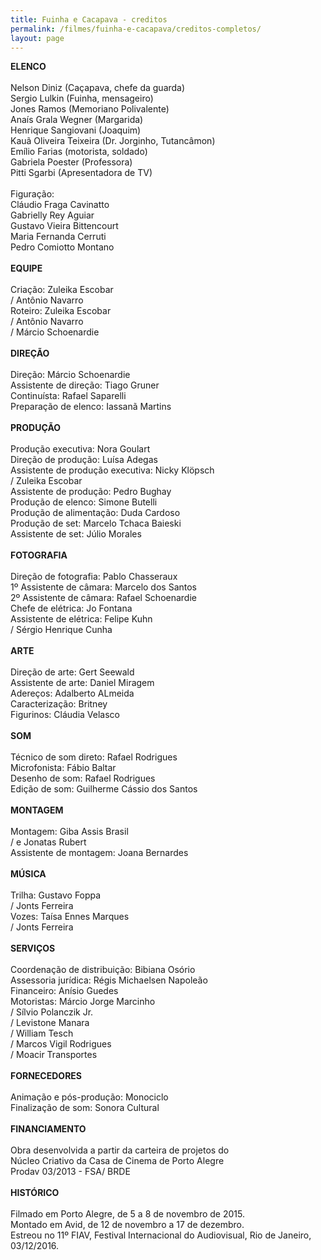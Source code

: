 ```yaml
---
title: Fuinha e Cacapava - creditos
permalink: /filmes/fuinha-e-cacapava/creditos-completos/
layout: page
---
```

**ELENCO**\
\
Nelson Diniz (Caçapava, chefe da guarda)\
Sergio Lulkin (Fuinha, mensageiro)\
Jones Ramos (Memoriano Polivalente)\
Anaís Grala Wegner (Margarida)\
Henrique Sangiovani (Joaquim)\
Kauã Oliveira Teixeira (Dr. Jorginho, Tutancâmon)\
Emílio Farias (motorista, soldado)\
Gabriela Poester (Professora)\
Pitti Sgarbi (Apresentadora de TV)\
\
Figuração:\
Cláudio Fraga Cavinatto\
Gabrielly Rey Aguiar\
Gustavo Vieira Bittencourt\
Maria Fernanda Cerruti\
Pedro Comiotto Montano\
\
**EQUIPE**\
\
Criação: Zuleika Escobar\
/ Antônio Navarro\
Roteiro: Zuleika Escobar\
/ Antônio Navarro\
/ Márcio Schoenardie\
\
**DIREÇÃO**\
\
Direção: Márcio Schoenardie\
Assistente de direção: Tiago Gruner\
Continuísta: Rafael Saparelli\
Preparação de elenco: Iassanã Martins\
\
**PRODUÇÃO**\
\
Produção executiva: Nora Goulart\
Direção de produção: Luísa Adegas\
Assistente de produção executiva: Nicky Klöpsch\
/ Zuleika Escobar\
Assistente de produção: Pedro Bughay\
Produção de elenco: Simone Butelli\
Produção de alimentação: Duda Cardoso\
Produção de set: Marcelo Tchaca Baieski\
Assistente de set: Júlio Morales\
\
**FOTOGRAFIA**\
\
Direção de fotografia: Pablo Chasseraux\
1º Assistente de câmara: Marcelo dos Santos\
2º Assistente de câmara: Rafael Schoenardie\
Chefe de elétrica: Jo Fontana\
Assistente de elétrica: Felipe Kuhn\
/ Sérgio Henrique Cunha\
\
**ARTE**\
\
Direção de arte: Gert Seewald\
Assistente de arte: Daniel Miragem\
Adereços: Adalberto ALmeida\
Caracterização: Britney\
Figurinos: Cláudia Velasco\
\
**SOM**\
\
Técnico de som direto: Rafael Rodrigues\
Microfonista: Fábio Baltar\
Desenho de som: Rafael Rodrigues\
Edição de som: Guilherme Cássio dos Santos\
\
**MONTAGEM**\
\
Montagem: Giba Assis Brasil\
/ e Jonatas Rubert\
Assistente de montagem: Joana Bernardes\
\
**MÚSICA**\
\
Trilha: Gustavo Foppa\
/ Jonts Ferreira\
Vozes: Taísa Ennes Marques\
/ Jonts Ferreira\
\
**SERVIÇOS**\
\
Coordenação de distribuição: Bibiana Osório\
Assessoria jurídica: Régis Michaelsen Napoleão\
Financeiro: Anísio Guedes\
Motoristas: Márcio Jorge Marcinho\
/ Sílvio Polanczik Jr.\
/ Levistone Manara\
/ William Tesch\
/ Marcos Vigil Rodrigues\
/ Moacir Transportes\
\
**FORNECEDORES**\
\
Animação e pós-produção: Monociclo\
Finalização de som: Sonora Cultural\
\
**FINANCIAMENTO**\
\
Obra desenvolvida a partir da carteira de projetos do\
Núcleo Criativo da Casa de Cinema de Porto Alegre\
Prodav 03/2013 - FSA/ BRDE\
\
**HISTÓRICO**\
\
Filmado em Porto Alegre, de 5 a 8 de novembro de 2015.\
Montado em Avid, de 12 de novembro a 17 de dezembro.\
Estreou no 11º FIAV, Festival Internacional do Audiovisual, Rio de Janeiro, 03/12/2016.